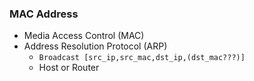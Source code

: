 
### MAC Address
* Media Access Control (MAC)
* Address Resolution Protocol (ARP)
	* `Broadcast [src_ip,src_mac,dst_ip,(dst_mac???)]`
	* Host or Router